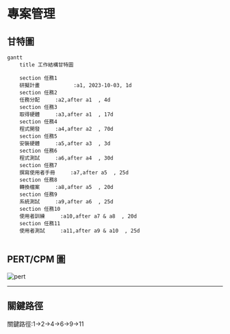 # 專案管理

## 甘特圖
```mermaid
gantt
    title 工作結構甘特圖

    section 任務1
    研擬計畫           :a1, 2023-10-03, 1d
    section 任務2
    任務分配     :a2,after a1  , 4d
    section 任務3
    取得硬體     :a3,after a1  , 17d
    section 任務4
    程式開發     :a4,after a2  , 70d
    section 任務5
    安裝硬體     :a5,after a3  , 3d
    section 任務6
    程式測試     :a6,after a4  , 30d
    section 任務7
    撰寫使用者手冊     :a7,after a5  , 25d
    section 任務8
    轉換檔案     :a8,after a5  , 20d
    section 任務9
    系統測試     :a9,after a6  , 25d
    section 任務10
    使用者訓練     :a10,after a7 & a8  , 20d
    section 任務11
    使用者測試     :a11,after a9 & a10  , 25d
    
```
## PERT/CPM 圖

![pert](pert_diagram.png)

---
## 關鍵路徑

關鍵路徑:1->2->4->6->9->11

